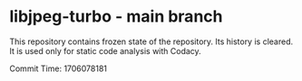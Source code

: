 # libjpeg-turbo - main branch

This repository contains frozen state of the repository.
Its history is cleared. It is used only for static code
analysis with Codacy.

Commit Time: 1706078181